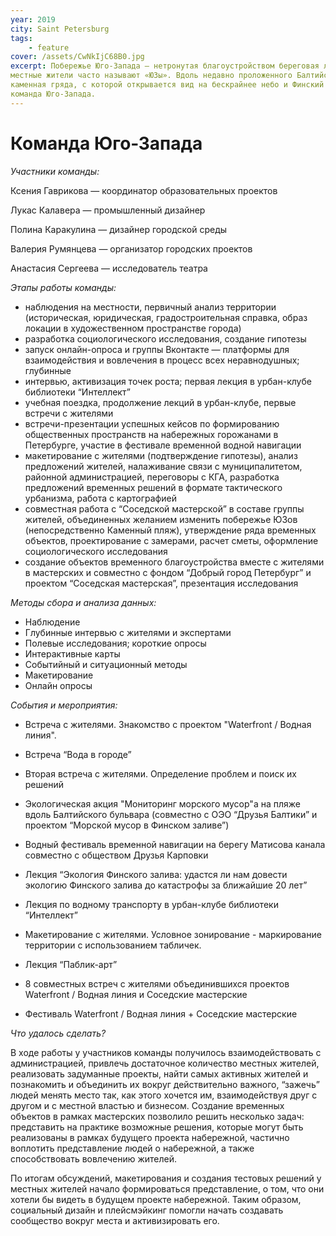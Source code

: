 ```yaml
---
year: 2019
city: Saint Petersburg
tags:
    - feature
cover: /assets/CwNkIjC68B0.jpg
excerpt: Побережье Юго-Запада — нетронутая благоустройством береговая линия на намыве в историческом районе Петербурга, который 
местные жители часто называют «ЮЗы». Вдоль недавно проложенного Балтийского бульвара тянется высокая насыпь и широкая 
каменная гряда, с которой открывается вид на бескрайнее небо и Финский залив. Исследованием этой территории и занялась 
команда Юго-Запада.
---
```


# Команда Юго-Запада

*Участники команды:*

Ксения Гаврикова — координатор образовательных проектов

Лукас Калавера — промышленный дизайнер

Полина Каракулина — дизайнер городской среды

Валерия Румянцева —  организатор городских проектов

Анастасия Сергеева — исследователь театра

*Этапы работы команды:*

- наблюдения на местности, первичный анализ территории (историческая, юридическая, градостроительная справка, образ локации в 
художественном пространстве города)
- разработка социологического исследования, создание гипотезы
- запуск онлайн-опроса и группы Вконтакте — платформы для взаимодействия и вовлечения в процесс всех неравнодушных; глубинные
- интервью, активизация точек роста; первая лекция в урбан-клубе библиотеки “Интеллект”
- учебная поездка, продолжение лекций в урбан-клубе, первые встречи с жителями
- встречи-презентации успешных кейсов по формированию общественных пространств на набережных горожанами в Петербурге, участие в
фестивале временной водной навигации 
- макетирование с жителями (подтверждение гипотезы), анализ предложений жителей, налаживание связи с муниципалитетом, районной
администрацией, переговоры с КГА, разработка предложений временных решений в формате тактического урбанизма, работа с 
картографией
- совместная работа с “Соседской мастерской” в составе группы жителей, объединенных желанием изменить побережье ЮЗов 
(непосредственно Каменный пляж), утверждение ряда временных объектов, проектирование с замерами, расчет сметы, оформление 
социологического исследования 
- создание объектов временного благоустройства вместе с жителями в мастерских и совместно с фондом “Добрый город Петербург” 
и проектом “Соседская мастерская”, презентация исследования 

*Методы сбора и анализа данных:*

- Наблюдение
- Глубинные интервью с жителями и экспертами 
- Полевые исследования; короткие опросы 
- Интерактивные карты 
- Событийный и ситуационный методы 
- Макетирование
- Онлайн опросы

*События и мероприятия:*

- Встреча с жителями. Знакомство с проектом "Waterfront / Водная линия".
 
- Встреча “Вода в городе”  
- Вторая встреча с жителями. Определение проблем и поиск их решений
- Экологическая акция "Мониторинг морского мусор"а на пляже вдоль Балтийского бульвара (совместно с ОЭО “Друзья Балтики” и
проектом “Морской мусор в Финском заливе”) 
- Водный фестиваль временной навигации на берегу Матисова канала совместно с обществом Друзья Карповки   
- Лекция “Экология Финского залива: удастся ли нам довести экологию Финского залива до катастрофы за ближайшие 20 лет” 
- Лекция по водному транспорту в урбан-клубе библиотеки “Интеллект”
- Макетирование с жителями. Условное зонирование - маркирование территории с использованием табличек. 
- Лекция “Паблик-арт”
- 8 совместных встреч с жителями объединившихся проектов Waterfront / Водная линия и Соседские мастерские 
- Фестиваль Waterfront / Водная линия + Соседские мастерские
 
*Что удалось сделать?*

В ходе работы у участников команды получилось взаимодействовать с администрацией, привлечь достаточное количество местных 
жителей, реализовать задуманные проекты, найти самых активных жителей и познакомить и объединить их вокруг действительно 
важного, “зажечь” людей менять место так, как этого хочется им, взаимодействуя друг с другом и с местной властью и бизнесом. 
Создание временных объектов в рамках мастерских позволило решить несколько задач: представить на практике возможные решения, 
которые могут быть реализованы в рамках будущего проекта набережной, частично воплотить представление людей о набережной, а 
также способствовать вовлечению жителей. 

По итогам обсуждений, макетирования и создания тестовых решений у местных жителей начало формироваться представление, о том, 
что они хотели бы видеть в будущем проекте набережной. Таким образом, социальный дизайн и плейсмэйкинг помогли начать 
создавать сообщество вокруг места  и активизировать его.
